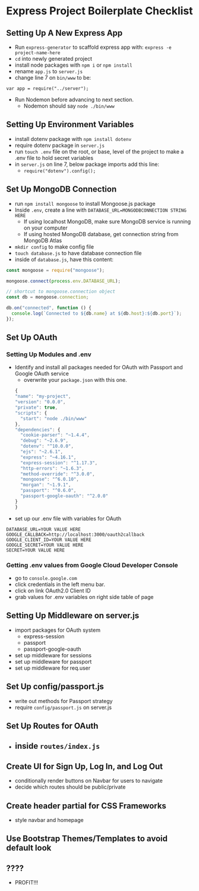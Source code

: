 # Express Project Boilerplate Checklist

## Setting Up A New Express App

- Run `express-generator` to scaffold express app with: `express -e project-name-here`
- `cd` into newly generated project
- install node packages with `npm i` or `npm install`
- rename `app.js` to `server.js`
- change line 7 on `bin/www` to be:

```
var app = require("../server");
```

- Run Nodemon before advancing to next section.
  - Nodemon should say `node ./bin/www`

## Setting Up Environment Variables

- install dotenv package with `npm install dotenv`
- require dotenv package in `server.js`
- run `touch .env` file on the root, or base, level of the project to make a .env file to hold secret variables
- in `server.js` on line 7, below package imports add this line:
  - `require("dotenv").config();`

## Set Up MongoDB Connection

- run `npm install mongoose` to install Mongoose.js package
- Inside `.env`, create a line with `DATABASE_URL=MONGODBCONNECTION STRING HERE`
  - If using localhost MongoDB, make sure MongoDB service is running on your computer
  - If using hosted MongoDB database, get connection string from MongoDB Atlas
- `mkdir config` to make config file
- `touch database.js` to have database connection file
- inside of `database.js`, have this content:

```js
const mongoose = require("mongoose");

mongoose.connect(process.env.DATABASE_URL);

// shortcut to mongoose.connection object
const db = mongoose.connection;

db.on("connected", function () {
  console.log(`Connected to ${db.name} at ${db.host}:${db.port}`);
});
```

## Set Up OAuth

### Setting Up Modules and .env

- Identify and install all packages needed for OAuth with Passport and Google OAuth service
  - overwrite your `package.json` with this one.
  ```js
  {
  "name": "my-project",
  "version": "0.0.0",
  "private": true,
  "scripts": {
    "start": "node ./bin/www"
  },
  "dependencies": {
    "cookie-parser": "~1.4.4",
    "debug": "~2.6.9",
    "dotenv": "^10.0.0",
    "ejs": "~2.6.1",
    "express": "~4.16.1",
    "express-session": "^1.17.3",
    "http-errors": "~1.6.3",
    "method-override": "^3.0.0",
    "mongoose": "^6.0.10",
    "morgan": "~1.9.1",
    "passport": "^0.6.0",
    "passport-google-oauth": "^2.0.0"
  }
  }
  ```
- set up our .env file with variables for OAuth

```
DATABASE_URL=YOUR VALUE HERE
GOOGLE_CALLBACK=http://localhost:3000/oauth2callback
GOOGLE_CLIENT_ID=YOUR VALUE HERE
GOOGLE_SECRET=YOUR VALUE HERE
SECRET=YOUR VALUE HERE
```

### Getting .env values from Google Cloud Developer Console

- go to `console.google.com`
- click credentials in the left menu bar.
- click on link OAuth2.0 Client ID
- grab values for .env variables on right side table of page

## Setting Up Middleware on server.js

- import packages for OAuth system
  - express-session
  - passport
  - passport-google-oauth
- set up middleware for sessions
- set up middleware for passport
- set up middleware for req.user

## Set Up config/passport.js

- write out methods for Passport strategy
- require `config/passport.js` on server.js

## Set Up Routes for OAuth

- ## inside `routes/index.js`

## Create UI for Sign Up, Log In, and Log Out

- conditionally render buttons on Navbar for users to navigate
- decide which routes should be public/private

## Create header partial for CSS Frameworks

- style navbar and homepage

## Use Bootstrap Themes/Templates to avoid default look

## ????

- PROFIT!!!
